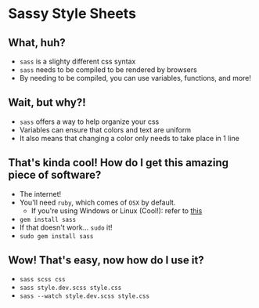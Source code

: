 # Sassy Style Sheets

## What, huh?
- `sass` is a slighty different css syntax
- `sass` needs to be compiled to be rendered by browsers
- By needing to be compiled, you can use variables, functions, and more!

## Wait, but why?!
- `sass` offers a way to help organize your css
- Variables can ensure that colors and text are uniform
- It also means that changing a color only needs to take place in 1 line

## That's kinda cool! How do I get this amazing piece of software?
- The internet!
- You'll need `ruby`, which comes of `OSX` by default.
  - If you're using Windows or Linux (Cool!): refer to [this](https://www.ruby-lang.org/en/documentation/installation/)
- `gem install sass`
- If that doesn't work... `sudo` it!
- `sudo gem install sass`

## Wow! That's easy, now how do I use it?
- `sass scss css`
- `sass style.dev.scss style.css`
- `sass --watch style.dev.scss style.css`
